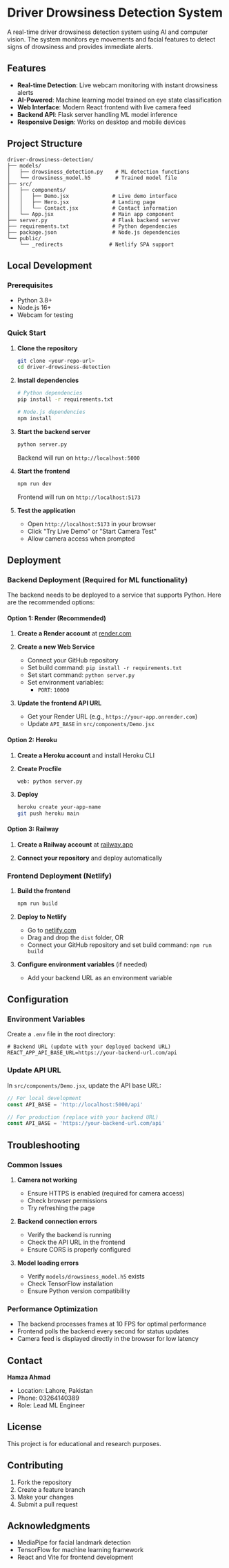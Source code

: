# Driver Drowsiness Detection System

A real-time driver drowsiness detection system using AI and computer vision. The system monitors eye movements and facial features to detect signs of drowsiness and provides immediate alerts.

## Features

- **Real-time Detection**: Live webcam monitoring with instant drowsiness alerts
- **AI-Powered**: Machine learning model trained on eye state classification
- **Web Interface**: Modern React frontend with live camera feed
- **Backend API**: Flask server handling ML model inference
- **Responsive Design**: Works on desktop and mobile devices

## Project Structure

```
driver-drowsiness-detection/
├── models/
│   ├── drowsiness_detection.py    # ML detection functions
│   └── drowsiness_model.h5        # Trained model file
├── src/
│   ├── components/
│   │   ├── Demo.jsx              # Live demo interface
│   │   ├── Hero.jsx              # Landing page
│   │   └── Contact.jsx           # Contact information
│   └── App.jsx                   # Main app component
├── server.py                     # Flask backend server
├── requirements.txt              # Python dependencies
├── package.json                  # Node.js dependencies
└── public/
    └── _redirects               # Netlify SPA support
```

## Local Development

### Prerequisites

- Python 3.8+
- Node.js 16+
- Webcam for testing

### Quick Start

1. **Clone the repository**
   ```bash
   git clone <your-repo-url>
   cd driver-drowsiness-detection
   ```

2. **Install dependencies**
   ```bash
   # Python dependencies
   pip install -r requirements.txt
   
   # Node.js dependencies
   npm install
   ```

3. **Start the backend server**
   ```bash
   python server.py
   ```
   Backend will run on `http://localhost:5000`

4. **Start the frontend**
   ```bash
   npm run dev
   ```
   Frontend will run on `http://localhost:5173`

5. **Test the application**
   - Open `http://localhost:5173` in your browser
   - Click "Try Live Demo" or "Start Camera Test"
   - Allow camera access when prompted

## Deployment

### Backend Deployment (Required for ML functionality)

The backend needs to be deployed to a service that supports Python. Here are the recommended options:

#### Option 1: Render (Recommended)

1. **Create a Render account** at [render.com](https://render.com)

2. **Create a new Web Service**
   - Connect your GitHub repository
   - Set build command: `pip install -r requirements.txt`
   - Set start command: `python server.py`
   - Set environment variables:
     - `PORT`: `10000`

3. **Update the frontend API URL**
   - Get your Render URL (e.g., `https://your-app.onrender.com`)
   - Update `API_BASE` in `src/components/Demo.jsx`

#### Option 2: Heroku

1. **Create a Heroku account** and install Heroku CLI

2. **Create Procfile**
   ```
   web: python server.py
   ```

3. **Deploy**
   ```bash
   heroku create your-app-name
   git push heroku main
   ```

#### Option 3: Railway

1. **Create a Railway account** at [railway.app](https://railway.app)

2. **Connect your repository** and deploy automatically

### Frontend Deployment (Netlify)

1. **Build the frontend**
   ```bash
   npm run build
   ```

2. **Deploy to Netlify**
   - Go to [netlify.com](https://netlify.com)
   - Drag and drop the `dist` folder, OR
   - Connect your GitHub repository and set build command: `npm run build`

3. **Configure environment variables** (if needed)
   - Add your backend URL as an environment variable

## Configuration

### Environment Variables

Create a `.env` file in the root directory:

```env
# Backend URL (update with your deployed backend URL)
REACT_APP_API_BASE_URL=https://your-backend-url.com/api
```

### Update API URL

In `src/components/Demo.jsx`, update the API base URL:

```javascript
// For local development
const API_BASE = 'http://localhost:5000/api'

// For production (replace with your backend URL)
const API_BASE = 'https://your-backend-url.com/api'
```

## Troubleshooting

### Common Issues

1. **Camera not working**
   - Ensure HTTPS is enabled (required for camera access)
   - Check browser permissions
   - Try refreshing the page

2. **Backend connection errors**
   - Verify the backend is running
   - Check the API URL in the frontend
   - Ensure CORS is properly configured

3. **Model loading errors**
   - Verify `models/drowsiness_model.h5` exists
   - Check TensorFlow installation
   - Ensure Python version compatibility

### Performance Optimization

- The backend processes frames at 10 FPS for optimal performance
- Frontend polls the backend every second for status updates
- Camera feed is displayed directly in the browser for low latency

## Contact

**Hamza Ahmad**
- Location: Lahore, Pakistan
- Phone: 03264140389
- Role: Lead ML Engineer

## License

This project is for educational and research purposes.

## Contributing

1. Fork the repository
2. Create a feature branch
3. Make your changes
4. Submit a pull request

## Acknowledgments

- MediaPipe for facial landmark detection
- TensorFlow for machine learning framework
- React and Vite for frontend development

